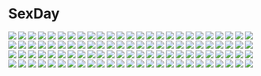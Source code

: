 # SexDay
![](https://konachan.com/jpeg/2d116e622b52b11f8b664f581fa9b9fe/Konachan.com%20-%20263541%20bed%20blush%20breasts%20brown_hair%20gym_uniform%20navel%20nipples%20no_bra%20open_shirt%20panties%20panty_pull%20penis%20pussy%20rerrere%20sex%20shirt_lift%20uncensored%20underwear.jpg)
![](https://konachan.com/jpeg/f522f9c06183089bee975a53ee10b662/Konachan.com%20-%20193117%20bed%20bishoujo_mangekyou%20flowers%20game_cg%20nobody%20omega_star%20petals%20rose%20scenic.jpg)
![](https://konachan.com/image/f45962202563709037d37e09df3ed203/Konachan.com%20-%20134870%20bodysuit%20brown_hair%20short_hair%20shouin%20skintight%20skirt%20white.jpg)
![](https://konachan.com/jpeg/78bca360a6e7a0e473bb927ed308c016/Konachan.com%20-%20104487%20flowers%20rain%20tree%20water.jpg)
![](https://konachan.com/image/60f0c5538e802f10acabe37c91c773d3/Konachan.com%20-%2089490%20building%20city%20kaedena_akino%20park%20short_hair%20skirt.jpg)
![](https://konachan.com/jpeg/f5557063daac35c2fc2bc6fa6c307f91/Konachan.com%20-%20201158%20fire%20long_hair%20orange_eyes%20original%20white_hair%20yoshitatsu_ousuke.jpg)
![](https://konachan.com/image/bde9cc7d9b37589c2a846e42a2207179/Konachan.com%20-%20150878%20blonde_hair%20blue_eyes%20brown_eyes%20brown_hair%20cirno%20dress%20fairy%20group%20hakurei_reimu%20hat%20ibuki_suika%20kirisame_marisa%20snow%20touhou%20wei_%28hoshieve%29%20witch.jpg)
![](https://konachan.com/jpeg/d91e66441bda6da20afbdcdb6af0a482/Konachan.com%20-%2054755%20bakemonogatari%20monogatari_%28series%29%20senjougahara_hitagi.jpg)
![](https://konachan.com/jpeg/f0710024d58310baec7d2cf7fa0168ed/Konachan.com%20-%20118359%20blue_hair%20breasts%20green_hair%20nipples%20no_bra%20nopan%20open_shirt%20panties%20purple_hair%20school_uniform%20striped_panties%20thighhighs%20underwear%20yuyi.jpg)
![](https://konachan.com/jpeg/78ccb8617c1eb68c68b5fe8a8ca06de4/Konachan.com%20-%2069418%20amakura%20game_cg%20glasses%20id_-rebirth_session-%20katase_sakura%20knife%20male%20root_nuko%20sunglasses%20tagme_%28character%29%20weapon.jpg)
![](https://konachan.com/jpeg/25a081c1dde2f2cf524dbec2b0ee46c4/Konachan.com%20-%2081258%20brown_eyes%20brown_hair%20cigarette%20dress%20game_cg%20gothic%20kagome%20minakami_yuki%20necklace%20ponytail%20sky%20smoking%20subarashiki_hibi.jpg)
![](https://konachan.com/image/e33985bcea46ee965b02b388171e6da7/Konachan.com%20-%20174429%202girls%20barefoot%20dress%20gray_eyes%20green_eyes%20green_hair%20hat%20long_hair%20mononobe_no_futo%20sheska_xue%20short_hair%20soga_no_tojiko%20touhou%20white_hair%20wink.jpg)
![](https://konachan.com/jpeg/94a02d29423219c87b557e0c93bce3e7/Konachan.com%20-%20299751%20anthropomorphism%20ass%20blonde_hair%20blue_eyes%20blush%20cameltoe%20dd_%28ijigendd%29%20gloves%20headband%20kantai_collection%20long_hair%20shorts%20thighhighs.jpg)
![](https://konachan.com/image/f66be926e2ef4fd71fb72ebaf69c4fef/Konachan.com%20-%20255821%202girls%20blue_eyes%20brown_hair%20love_live%21_sunshine%21%21%20orange_eyes%20red_hair%20sakurauchi_riko%20school_uniform%20short_hair%20skirt%20tagme_%28artist%29%20watanabe_you.jpg)
![](https://konachan.com/jpeg/2020ad1abbbae37d56b71defe781d229/Konachan.com%20-%20219003%20amagi_brilliant_park%20breasts%20cropped%20nipples%20scan%20sento_isuzu%20yuuki_hagure.jpg)
![](https://konachan.com/image/44790929bae1fb7986938de232b847c0/Konachan.com%20-%2066463%20tagme.jpg)
![](https://konachan.com/jpeg/914a2d7afa1ab3ef032b4d52b496f2b0/Konachan.com%20-%20283968%20apron%20aqua_eyes%20blend_s%20blush%20breasts%20cum%20gloves%20hinata_kaho%20long_hair%20maid%20minase_shuu%20no_bra%20open_shirt%20tears%20thighhighs%20twintails%20waitress%20white.jpg)
![](https://konachan.com/image/e09010c3682f603ac42b68968684a787/Konachan.com%20-%20147062%20black_hair%20blue_eyes%20blush%20bra%20breasts%20brown_hair%20censored%20dildo%20eyepatch%20male%20nopan%20panties%20pussy%20short_hair%20tsuyuri_kumin%20underwear%20yuri.jpg)
![](https://konachan.com/jpeg/df37ee7060447777f5f932c04a56e73c/Konachan.com%20-%20301454%20blush%20bra%20hitomilook%20long_hair%20maid%20navel%20original%20panties%20pantyhose%20pink_eyes%20pink_hair%20shirt_lift%20skirt%20underwear.jpg)
![](https://konachan.com/image/e6769370a5b8a3968b7b7527001710b6/Konachan.com%20-%2054027%20kotonomiya_yuki%20maid%20red_eyes%20suigetsu%20white_hair.jpg)
![](https://konachan.com/jpeg/cd2a13dd7021de9751f54b5b7a50154c/Konachan.com%20-%20275426%20armor%20bow%20breasts%20cosplay%20dress%20elbow_gloves%20gloves%20horns%20katana%20long_hair%20magic%20minamo25%20red_eyes%20samurai%20sideboob%20sword%20watermark%20weapon%20white_hair.jpg)
![](https://konachan.com/jpeg/cebcde4c99f8fd47609bedfdb538d926/Konachan.com%20-%20214067%202girls%20aqua_eyes%20black_hair%20breasts%20brown_hair%20genderswap%20ma_na_roo%20nipples%20no_bra%20panties%20ponytail%20red_eyes%20topless%20touken_ranbu%20underwear%20white%20yuri.jpg)
![](https://konachan.com/jpeg/988706db70399158ef27430a9fd02637/Konachan.com%20-%20304107%20anthropomorphism%20ass%20azur_lane%20bremerton_%28azur_lane%29%20long_hair%20panties%20signed%20twintails%20underboob%20underwear%20wet%20wsman.jpg)
![](https://konachan.com/image/0f9c2563c18fb1ce5759a9a6eb8a0c2c/Konachan.com%20-%20172559%20brown_hair%20green_eyes%20original%20ponytail%20scarf%20short_hair%20signed%20tyc001x.jpg)
![](https://konachan.com/jpeg/e906938852502bcbc16e52fef63b4339/Konachan.com%20-%20254846%20breast_grab%20mizuha_%28zxass0612%29%20nipples%20nude%20pussy%20rumia_tingel%20sistine_fibel%20third-party_edit%20uncensored%20white%20yuri.jpg)
![](https://konachan.com/jpeg/44984b67495fac3488fdf046b10cef5b/Konachan.com%20-%20103277%20kaname_madoka%20mahou_shoujo_madoka_magica%20transparent.jpg)
![](https://konachan.com/image/f79ce7e1da9c4cb03c7f56dc63330d91/Konachan.com%20-%2094908%20takoluka%20vocaloid.jpg)
![](https://konachan.com/jpeg/2b64654f7e94612e34d457f077154fcc/Konachan.com%20-%20292687%20beckzawachi%20close%20hat%20original%20petals.jpg)
![](https://konachan.com/image/a7e3ef1298d4a2a49cd0e1a2c6293660/Konachan.com%20-%2037202%20haruka_ni_aogi_uruwashi_no%20kazamatsuri_miyabi%20loli%20miyama-zero%20panties%20underwear.jpg)
![](https://konachan.com/jpeg/1de07c01d7de737b93268130c17dd3c2/Konachan.com%20-%20262054%20animal_ears%20barefoot%20blush%20bow%20bunny_ears%20bunnygirl%20food%20ginger_%28syoga%29%20gray_hair%20moon%20night%20original%20short_hair%20sky%20stars%20tail%20yellow_eyes%20yukata.jpg)
![](https://konachan.com/image/7c7dba03e789a3a35ed51452443b6b9d/Konachan.com%20-%2037197%20animal%20cat%20garter_belt%20kusukusu%20marie_rudel%20panties%20sakura_strasse%20thighhighs%20underwear%20undressing.jpg)
![](https://konachan.com/image/7524fef99f3cb260e1ca21ebf565095a/Konachan.com%20-%2010014%202girls%20animal_ears%20bell%20brown_hair%20catgirl%20headband%20long_hair%20minakami_kaho%20nurse%20panties%20short_hair%20skirt%20skirt_lift%20tail%20thighhighs%20underwear%20wink.jpg)
![](https://konachan.com/image/3157971093358e0b742e75d9193ee047/Konachan.com%20-%20146905%20animal%20blue_eyes%20boots%20cat%20cigarette%20dress%20dualscreen%20glasses%20gloves%20group%20hat%20headband%20long_hair%20original%20rabbit%20red_eyes%20red_hair%20short_hair.jpg)
![](https://konachan.com/jpeg/917b718836fc5d74fa1f5d194ec41c37/Konachan.com%20-%20307447%20animal_ears%20ass%20bandage%20blush%20breasts%20granblue_fantasy%20green_eyes%20japanese_clothes%20korwa%20nipples%20sarashi%20t90t80%20underwear%20white_hair.jpg)
![](https://konachan.com/jpeg/cf663b306f294c21b5cdaa2b7540fb69/Konachan.com%20-%20254476%20bed%20blindfold%20blush%20breasts%20dark_skin%20green_eyes%20green_hair%20long_hair%20navel%20nipples%20no_bra%20penis%20pokemon%20pussy%20sex%20shirt_lift%20snowcanvas%20uncensored.jpg)
![](https://konachan.com/image/b6b6ea1586d846c5f63c9ff7107c58b5/Konachan.com%20-%20118782%20bow%20breasts%20fujiwara_no_mokou%20jjune%20nipples%20red_eyes%20topless%20touhou%20white_hair.jpg)
![](https://konachan.com/jpeg/8a763e6160289e175a0c43e8567bd4d9/Konachan.com%20-%20145117%20black_hair%20blush%20fingering%20game_cg%20glasses%20hinasaki%20jirai_soft%20masturbation%20panties%20pantyhose%20school_uniform%20susonobe_nami%20underwear.jpg)
![](https://konachan.com/jpeg/861cfcd00b071fd025022ee713b67a11/Konachan.com%20-%20181963%20all_male%20black_hair%20blue_eyes%20flowers%20hakutaku%20horns%20hozuki_no_reitetsu%20male%20mokoppe%20ribbons.jpg)
![](https://konachan.com/jpeg/d0ee93ae03421d1968e3b5de7168a35f/Konachan.com%20-%20147863%20ass%20breasts%20game_cg%20marushin_%28denwa0214%29%20nipples%20panties%20pink_hair%20school_uniform%20shirato_usagi%20spocon%21%20thighhighs%20twintails%20underwear.jpg)
![](https://konachan.com/jpeg/b62a6f4c0b240cfbbadd4dee104cd875/Konachan.com%20-%20211342%20brown_hair%20crown%20kfr%20long_hair%20sword%20tagme_%28artist%29%20third-party_edit%20weapon.jpg)
![](https://konachan.com/image/e9e5c5e72bae11246ec8bb281c09ae1d/Konachan.com%20-%20264068%202girls%20aliasing%20animal_ears%20ass%20bed%20breasts%20catgirl%20dress%20fairy%20green_eyes%20kporp%20miqo%27te%20nipples%20nopan%20nude%20pointed_ears%20pussy%20tail%20uncensored%20wings.jpg)
![](https://konachan.com/image/1f789ded3eb5cf8021f726ab1b73a933/Konachan.com%20-%2014382%20blue_eyes%20divergence_eve%20orange_hair%20ribbons%20suzanna_bluestein.jpg)
![](https://konachan.com/image/785c17324db4496a4ad8be5e4dfbf3f0/Konachan.com%20-%2075850%20bakemonogatari%20monogatari_%28series%29%20senjougahara_hitagi.jpg)
![](https://konachan.com/image/1aaa160c12d5c2125c7bc0379aff2a44/Konachan.com%20-%20130301%20blonde_hair%20blue_eyes%20game_cg%20inakoi%20kamishiro_mutsuki%20long_hair%20underwear%20whirlpool%20wink.jpg)
![](https://konachan.com/jpeg/88e1e4d3d52878445879d0cacbe8d8db/Konachan.com%20-%20191592%20ganesagi%20original%20sword%20weapon.jpg)
![](https://konachan.com/image/1b09dfbf8f817c3e3345148ae842bd38/Konachan.com%20-%20115398%20blue_eyes%20blue_hair%20brown_hair%20game_cg%20koi_de_wa_naku%20makishima_yumi%20male%20norifumi_%28koi_de_wa_naku%29%20short_hair%20snow%20tears%20tomose_shunsaku.jpg)
![](https://konachan.com/image/b462797065ecb39b26bf13fd715e7768/Konachan.com%20-%2052736%20air%20feathers%20kamio_misuzu.jpg)
![](https://konachan.com/image/eef1cc648e7a23b612ff603fd582a914/Konachan.com%20-%2016560%20sayorana_etranger%20tagme.jpg)
![](https://konachan.com/image/4257a887f3787c48210b5d9e0ffa6277/Konachan.com%20-%20186785%20blue_eyes%20blue_hair%20choker%20hat%20heco_%28mama%29%20isis_%28p%26d%29%20long_hair%20puzzle_%26_dragons%20staff%20watermark.jpg)
![](https://konachan.com/jpeg/335d083fff2622bb14ef36a92aa099d3/Konachan.com%20-%20136797%202-g%202girls%20ani%20animal_ears%20blush%20breasts%20bunny_ears%20bunnygirl%20catgirl%20cleavage%20cropped%20kisaragi_mai%20panties%20swimsuit%20thighhighs%20underwear.jpg)
![](https://konachan.com/image/80a6b02b98878240e85674bcccbedc26/Konachan.com%20-%20108884%20japanese_clothes%20katana%20long_hair%20mitsurugi_meiya%20muv-luv%20sword%20weapon.jpg)
![](https://konachan.com/image/03e8a9693a522bbc4d4bb4b64bc390d4/Konachan.com%20-%20207352%20blood%20kasuga_ayumu_%28artist%29%20nude%20tagme.jpg)
![](https://konachan.com/jpeg/0ef9edaa1310c02cae52b0d68c075f2f/Konachan.com%20-%20181715%20blue_eyes%20game_cg%20koisuru_natsu_no_last_resort%20maki_shiori%20mottsun%20pulltop%20red_hair%20thighhighs.jpg)
![](https://konachan.com/image/ff1c40b1fa2c1cd7cbef1a7cbc06f732/Konachan.com%20-%2099227%20clouds%20green_hair%20gumi%20hazfirst%20sky%20vocaloid.jpg)
![](https://konachan.com/jpeg/ba5808c5014626c8818a852725e05591/Konachan.com%20-%20299333%20barefoot%20blush%20fan%20japanese_clothes%20original%20yukata%20yukimachi_%28yuki_no_city%29.jpg)
![](https://konachan.com/image/d44b00da6c222b9c3a72f9ede1aa5ed8/Konachan.com%20-%20155916%20aqua_eyes%20aqua_hair%20clouds%20dress%20flowers%20hatsune_miku%20long_hair%20petals%20see_through%20sky%20twintails%20vocaloid.jpg)
![](https://konachan.com/image/4e6e4fdee15bea99d489b3b1cceed890/Konachan.com%20-%2067098%20kagamine_len%20kagamine_rin%20male%20vocaloid.jpg)
![](https://konachan.com/image/e1d3e8637eea9bdfaa7a368d9872f0de/Konachan.com%20-%20205457%20blue_eyes%20blush%20breasts%20ichinose_shiki%20idolmaster%20idolmaster_cinderella_girls%20long_hair%20nipples%20nude%20purple_hair%20yummy_yoi.jpg)
![](https://konachan.com/image/d5bea86962827df89fd532c709ec04cb/Konachan.com%20-%20138435%20animal%20bird%20city%20flowers%20hat%20leaves%20original%20scenic%20takakyo%20water%20wink.jpg)
![](https://konachan.com/image/32e1fa1fd4e9682be7798823425c80b2/Konachan.com%20-%2064232%20eto%20hatsune_miku%20twintails%20vocaloid.jpg)
![](https://konachan.com/jpeg/5b7475a305bce85095ac7b5e6adbe53a/Konachan.com%20-%20271564%20close%20flowers%20kokoa-chan_%28pan%29%20original%20pan_%28mimi%29%20scan%20school_uniform.jpg)
![](https://konachan.com/jpeg/68f9023f5f52a7227d7bb899ff364a76/Konachan.com%20-%2088828%20animal_ears%20bow%20brown_eyes%20brown_hair%20fang%20headband%20school_uniform%20short_hair%20suzumiya_haruhi%20suzumiya_haruhi_no_yuutsu.jpg)
![](https://konachan.com/image/8c321355869aab6806d17e9036d1de2f/Konachan.com%20-%2042835%202girls%20black_hair%20blonde_hair%20eyepatch%20sword%20tagme%20weapon.jpg)
![](https://konachan.com/image/3b804dc77adb0a7255f385eaed23de76/Konachan.com%20-%20220683%20barefoot%20blue_eyes%20clouds%20dress%20flowers%20green_hair%20original%20sky%20umbrella%20yetworldview_kaze.jpg)
![](https://konachan.com/image/215961c8952dc89700ab77559ddc9226/Konachan.com%20-%2059355%20amemura_%28caramelo%29%20animal%20bird%20blue%20clouds%20dress%20hat%20landscape%20long_hair%20original%20scenic%20sky%20summer%20water.jpg)
![](https://konachan.com/image/0fd9da4fc29b1fc7e4846670e364feb8/Konachan.com%20-%20185644%20bikini%20blue_eyes%20blush%20breasts%20cherry%20drink%20food%20fruit%20ice_cream%20long_hair%20male%20original%20ponytail%20sayika%20sky%20swimsuit%20tree%20twintails%20water%20wet.jpg)
![](https://konachan.com/image/f2bcf3ebaf5c67e4ee7e3ab7061ca95a/Konachan.com%20-%20223938%20ass%20cameltoe%20green_eyes%20hoshizora_rin%20kneehighs%20orange_hair%20panties%20school_uniform%20short_hair%20suzuki71%20underwear%20upskirt.jpg)
![](https://konachan.com/image/1d72421438cd28a968b49882f93554df/Konachan.com%20-%20286092%20anthropomorphism%20blue_eyes%20blush%20brown_hair%20gloves%20kantai_collection%20long_hair%20na_kyo%20ponytail%20thighhighs%20torn_clothes%20uss_saratoga_%28cv-3%29.jpg)
![](https://konachan.com/jpeg/de45f2df2ae77dd45138800100c6670f/Konachan.com%20-%2078597%202girls%20animal_ears%20ass%20bunnygirl%20inaba_tewi%20nopan%20reisen_udongein_inaba%20tagme_%28artist%29%20thighhighs%20touhou.jpg)
![](https://konachan.com/image/25b70698ca07a0d2440d4727a8beacab/Konachan.com%20-%20279335%2049s-aragon%20barefoot%20black_hair%20blush%20book%20brown_eyes%20couch%20food%20game_console%20glasses%20japanese_clothes%20original%20phone%20ponytail%20short_hair.jpg)
![](https://konachan.com/image/28d2145a30275a7573233c2e74b6a525/Konachan.com%20-%2012076%20chii%20chobits%20swimsuit.jpg)
![](https://konachan.com/image/a7632f95eab7a2e04ab2bff399d4ad08/Konachan.com%20-%20115887%20bicycle%20miyazawa_midori%20natsu_no_ame%20ponytail%20wet.jpg)
![](https://konachan.com/image/25cbb4787c1685d1e55a0b124f514339/Konachan.com%20-%20206455%20black_eyes%20black_hair%20building%20city%20cropped%20ilya_kuvshinov%20monochrome%20original%20tie%20tree.jpg)
![](https://konachan.com/image/41f0368d27d5dd13738fb76aa58783b8/Konachan.com%20-%205147%20demon%20disgaea_2%20gun%20pointed_ears%20rozalind%20weapon.jpg)
![](https://konachan.com/image/b84137bac5e097198cf01863be03dfbc/Konachan.com%20-%20174796%20animal%20apron%20bird%20book%20brown_eyes%20brown_hair%20building%20flowers%20glasses%20hat%20leaves%20male%20munashichi%20original%20short_hair%20signed%20stairs%20tie%20tree.jpg)
![](https://konachan.com/jpeg/9703feb6ea529228e3c94bb5d9119bb5/Konachan.com%20-%20110060%202girls%20ass%20black_hair%20blonde_hair%20blue_eyes%20game_cg%20goth-loli%20luna_lia%20makita_maki%20mecha-con%21%20onomatope%2A%20panties%20purple_eyes%20twintails%20underwear.jpg)
![](https://konachan.com/jpeg/1508eb60f6bc036a4bb6af8bd4e323a9/Konachan.com%20-%20284054%20bed%20blush%20breasts%20collar%20fang%20idolmaster%20navel%20no_bra%20panties%20panty_pull%20pink_hair%20shirt_lift%20short_hair%20underboob%20underwear%20wristwear%20yumemi_riamu.jpg)
![](https://konachan.com/image/c5fcbcf43403e7c84f1b28c1b48d7108/Konachan.com%20-%20154851%20blonde_hair%20blue_eyes%20breasts%20navel%20nipples%20oinari_risuru%20pussy%20spread_legs%20tagme%20uncensored.jpg)
![](https://konachan.com/jpeg/ac4ac01fb42b6aae7005ea666205db61/Konachan.com%20-%20164570%20bikini%20golden_darkness%20kotegawa_yui%20run_elsie_jewelria%20sairenji_haruna%20sawada_mio%20school_swimsuit%20swimsuit%20to_love_ru%20transparent%20vector%20yuuki_rito.jpg)
![](https://konachan.com/jpeg/381790d01f4b9285a230988bdc18c379/Konachan.com%20-%2096637%20anekano%20asami_kojika%20blonde_hair%20breasts%20censored%20chococo%20game_cg%20moo_%28umineko%29%20nipples%20paizuri%20penis%20purple_eyes%20school_uniform%20topless%20twintails.jpg)
![](https://konachan.com/jpeg/de5d28bfc407e28d7dea04d18f666828/Konachan.com%20-%20273288%20autumn%20blush%20breasts%20brown_eyes%20brown_hair%20idolmaster%20idolmaster_shiny_colors%20leaves%20nekoshoko%20school_uniform%20sonoda_chiyoko%20twintails.jpg)
![](https://konachan.com/image/37058eb30e46dfea819cc1a98d26b1a4/Konachan.com%20-%20168840%20brown_eyes%20brown_hair%20food%20fuchsia91%20long_hair%20navel%20original%20rain%20skirt%20thighhighs%20umbrella%20water.jpg)
![](https://konachan.com/jpeg/6c0c8fca768dcafc0d5cbdbfddaafff6/Konachan.com%20-%20270328%20anus%20ass%20ass_grab%20blush%20breasts%20brown_hair%20ishikei%20nipples%20panties%20purple_eyes%20pussy%20scan%20short_hair%20third-party_edit%20uncensored%20underwear%20white.jpg)
![](https://konachan.com/image/e02dd62d788dc9f22451f22b5cb3f62f/Konachan.com%20-%205974%20bunny%20haninozuka_mitsukuni%20morinozuka_takashi%20ouran_koukou_host_club.jpg)
![](https://konachan.com/image/658e19f1a60715598a134a7c541036ef/Konachan.com%20-%20183218%202girls%20barefoot%20black_hair%20breasts%20brown_eyes%20brown_hair%20cleavage%20dress%20flowers%20leaves%20long_hair%20original%20summer%20summer_dress%20throtem%20twintails.jpg)
![](https://konachan.com/image/882895db6d2d8d4f175c32565a7f181b/Konachan.com%20-%20114666%20bed%20book%20brown_hair%20diamic_days%20dress%20game_cg%20green_hair%20himenogawa_kanaka%20himenogawa_kotora%20lump_of_sugar%20sesena_yau.jpg)
![](https://konachan.com/image/6eba97c70a5831dd4831ee78559ad2fa/Konachan.com%20-%2084348%20hatsune_miku%20miku_append%20twintails%20vocaloid.jpg)
![](https://konachan.com/image/1760e729ce5e92252387e803558eaa16/Konachan.com%20-%2067643%20flowers%20original%20scenic%20short_hair%20sunset%20tagme%20tsukushi_akihito.jpg)
![](https://konachan.com/image/c8467b84589c2da005df2ab7ac83c29e/Konachan.com%20-%2010751%20calendar%20purple_software.jpg)
![](https://konachan.com/jpeg/e927d8db510e463e40ad096207dcd8b5/Konachan.com%20-%2046502%20alice_soft%20bikini%20blonde_hair%20blue_eyes%20blue_hair%20breasts%20cleavage%20long_hair%20min-naraken%20pointed_ears%20short_hair%20swimsuit%20sword%20tagme%20weapon.jpg)
![](https://konachan.com/jpeg/6903f54a3b74e36368f7dcc986490bb3/Konachan.com%20-%20162307%20breasts%20cleavage%20dengeki_hime%20green_eyes%20long_hair%20no_bra%20panties%20saeki_hokuto%20scan%20skyfish%20suminoin_ouka%20thighhighs%20underwear%20undressing.jpg)
![](https://konachan.com/image/0ff7a623db64b78bbca1402861eb6775/Konachan.com%20-%2012871%20carnelian.jpg)
![](https://konachan.com/image/e415ea593eb5e1495cc7b726fa5bca8f/Konachan.com%20-%2081952%20angel_beats%21%20blue%20clouds%20etou_%28cherry7%29%20school_uniform%20sky%20tachibana_kanade%20third-party_edit.jpg)
![](https://konachan.com/image/c72aad628981d50ae50d8d8a7d782e52/Konachan.com%20-%2040791%20clannad%20furukawa_nagisa.jpg)
![](https://konachan.com/jpeg/e294820f2a33a51055e6bcafccfbce29/Konachan.com%20-%20169189%20black_hair%20dress%20flowers%20headdress%20long_hair%20maid%20original%20skirt%20stockings%20swordsouls%20yellow_eyes.jpg)
![](https://konachan.com/image/d134c3377ab171382025bf844dbb4e3e/Konachan.com%20-%2063668%20censored%20favorite%20game_cg%20hisakaki_komomo%20hoshizora_no_memoria%20pussy%20tagme.jpg)
![](https://konachan.com/image/f2ae9166acd94aab57bd751151b0b1bb/Konachan.com%20-%2084196%20breasts%20headphones%20microphone%20vocaloid%20yowane_haku.jpg)
![](https://konachan.com/image/45c643cfe2baabae05287f65ffde17d6/Konachan.com%20-%205301%20animal%20dog%20elfen_lied%20jpeg_artifacts%20mayu_%28elfen_lied%29%20school_uniform.jpg)
![](https://konachan.com/image/c6e8781b9abc964e00c5d59a3c516332/Konachan.com%20-%2045208%20tagme%20tagme_%28artist%29%20tengen_toppa_gurren_lagann%20yoko_littner.jpg)
![](https://konachan.com/jpeg/1a0f512b86e223ecc691b9c514ca8a04/Konachan.com%20-%20289082%20aqua_eyes%20blonde_hair%20blush%20bra%20breasts%20dark_skin%20headband%20kirima_sharo%20panties%20panty_pull%20short_hair%20tan_lines%20tears%20underwear%20undressing.jpg)
